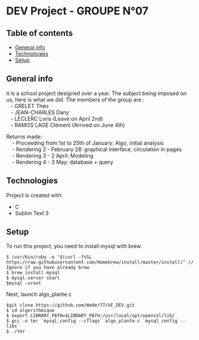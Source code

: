 # DEV Project - GROUPE N°07

## Table of contents
* [General info](#general-info)
* [Technologies](#technologies)
* [Setup](#setup)

## General info
it is a school project designed over a year. The subject being imposed on us, here is what we did. The members of the group are : <br>
&nbsp;&nbsp; - GRELET Théo <br />
&nbsp;&nbsp; - JEAN-CHARLES Dany<br />
&nbsp;&nbsp; - LECLERC Loris (Leave on April 2nd)<br />
&nbsp;&nbsp; - RAMOS LAGE Clément (Arrived on June 4th) <br />

Returns made: <br />
&nbsp; &nbsp; - Proceeding from 1st to 25th of January: Algo, initial analysis <br />
&nbsp; &nbsp; - Rendering 2 - February 28: graphical interface, circulation in pages <br />
&nbsp; &nbsp; - Rendering 3 - 2 April: Modeling <br />
&nbsp; &nbsp; - Rendering 4 - 3 May: database + query <br />


## Technologies
Project is created with:
* C
* Sublim Text 3

	
## Setup
To run this project, you need to install mysql with brew.

```
$ /usr/bin/ruby -e "$(curl -fsSL https://raw.githubusercontent.com/Homebrew/install/master/install)" // Ignore if you have already brew
$ brew install mysql
$ mysql.server start
$mysql -uroot
```

Next, launch algo_plante.c 

```
$git clone https://github.com/Weder77/UF_DEV.git
$ cd algorithmique
$ export LIBRARY_PATH=$LIBRARY_PATH:/usr/local/opt/openssl/lib/
$ gcc -o ter `mysql_config --cflags` algo_plante.c `mysql_config --libs` 
$ ./ter
```
